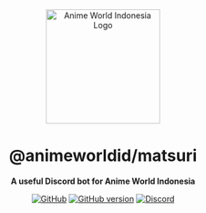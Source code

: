 <div align="center">

<img src="https://api.frutbits.org/assets/images/AWI_Icon.png" alt="Anime World Indonesia Logo" width="200px" height="200px"/>

# @animeworldid/matsuri

**A useful Discord bot for Anime World Indonesia**

[![GitHub](https://img.shields.io/github/license/animeworldid/matsuri  )](https://github.com/animeworldid/matsuri/blob/main/LICENSE)
[![GitHub version](https://badge.fury.io/gh/animeworldid%2Fmatsuri.svg)](https://badge.fury.io/gh/animeworldid%2Fmatsuri)
[![Discord](https://discord.com/api/guilds/304646217562980355/embed.png)](https://frutbits.org/discord)

</div>
